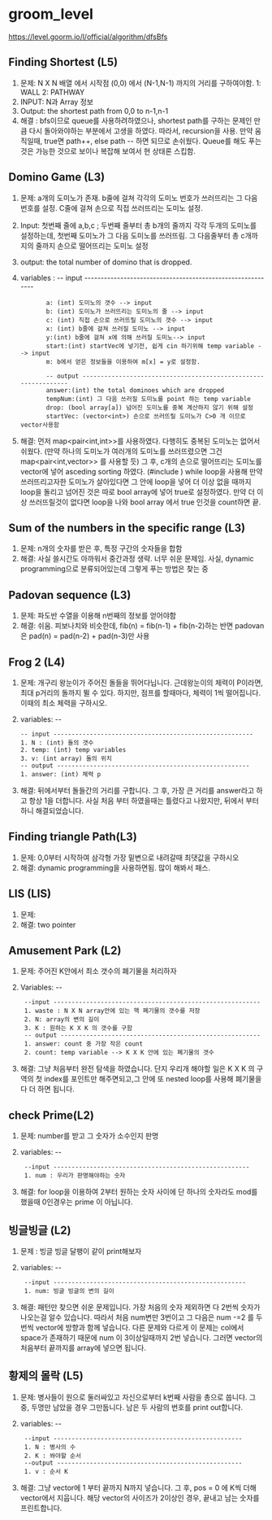 # groom_level
https://level.goorm.io/l/official/algorithm/dfsBfs


## Finding Shortest (L5)
1. 문제: N X N 배열 에서 시작점 (0,0) 에서 (N-1,N-1) 까지의 거리를 구하여야함.
        1: WALL
        2: PATHWAY
2. INPUT: N과 Array 정보
3. Output: the shortest path from 0,0 to n-1,n-1
4. 해결 : bfs이므로 queue를 사용하려하였으나, shortest path를 구하는 문제인 만큼 다시 돌아와야하는 부분에서 고생을 하였다.
            따라서, recursion을 사용. 만약 움직일때, true면 path++, else path -- 하면 되므로 손쉬웠다.
             Queue를 해도 푸는 것은 가능한 것으로 보이나 복잡해 보여서 현 상태론 스킵함.
          
## Domino Game (L3)
1. 문제: a개의 도미노가 존재. b줄에 걸쳐 각각의 도미노 번호가 쓰러뜨리는 그 다음 번호를 설정. C줄에 걸쳐 손으로 직접 쓰러뜨리는 도미노 설정.
2. Input: 첫번째 줄에 a,b,c ; 두번째 줄부터 총 b개의 줄까지 각각 두개의 도미노를 설정하는데, 첫번째 도미노가 그 다음 도미노를 쓰러뜨림.
          그 다음줄부터 총 c개까지의 줄까지 손으로 떨어뜨리는 도미노 설정
3. output: the total number of domino that is dropped.
4. variables : 
              -- input -----------------------------------------------------------
             
              a: (int) 도미노의 갯수 --> input
              b: (int) 도미노가 쓰러뜨리는 도미노의 줄 --> input
              c: (int) 직접 손으로 쓰러뜨릴 도미노의 갯수 --> input
              x: (int) b줄에 걸쳐 쓰러질 도미노 --> input
              y:(int) b줄에 걸쳐 x에 의해 쓰러질 도미노--> input
              start:(int) startVec에 넣기전, 쉽게 cin 하기위해 temp variable --> input
              m: b에서 얻은 정보들을 이용하여 m[x] = y로 설정함. 
              
              -- output ---------------------------------------------------------------
              answer:(int) the total dominoes which are dropped
              tempNum:(int) 그 다음 쓰러질 도미노를 point 하는 temp variable
              drop: (bool array[a]) 넘어진 도미노를 중복 계산하지 않기 위해 설정 
              startVec: (vector<int>) 손으로 쓰러뜨릴 도미노가 C>0 개 이므로 vector사용함
           
5. 해결: 먼저 map<pair<int,int>>를 사용하였다. 다행히도 중복된 도미노는 없어서 쉬웠다. (만약 하나의 도미노가 여러개의 도미노를 쓰러뜨렸으면 그건 map<pair<int,vector<int>>> 를 사용할 듯)
        그 후, c개의 손으로 떨어뜨리는 도미노를 vector<int>에 넣어 asceding sorting 하였다. (#include <algorithm>)
        while loop을 사용해 만약 쓰러뜨리고자한 도미노가 살아있다면 그 안에 loop을 넣어 더 이상 없을 때까지 loop을 돌리고 넘어진 것은 따로 bool array에 넣어 true로 설정하였다.
        만약 더 이상 쓰러뜨릴것이 없다면 loop을 나와 bool array 에서 true 인것을 count하면 끝.
        
## Sum of the numbers in the specific range (L3)
1. 문제: n개의 숫자를 받은 후, 특정 구간의 숫자들을 합함
2. 해결: 사실 쓸시간도 아까워서 중간과정 생략. 너무 쉬운 문제임.
           사실, dynamic programming으로 분류되어있는데 그렇게 푸는 방법은 찾는 중

## Padovan sequence (L3)
1. 문제: 파도반 수열을 이용해 n번째의 정보를 얻어야함
2. 해결: 쉬움. 피보나치와 비슷한데, fib(n) = fib(n-1) + fib(n-2)하는 반면 padovan은 pad(n) = pad(n-2) + pad(n-3)만 사용

## Frog 2 (L4)
1. 문제: 개구리 왕눈이가 주어진 돌들을 뛰어다닙니다. 근데왕눈이의 체력이 P이라면, 최대 p거리의 돌까지 뛸 수 있다.
         하지만, 점프를 할때마다, 체력이 1씩 떨어집니다. 이때의 최소 체력을 구하시오.
2. variables:
       --
       
       -- input -------------------------------------------------------
       1. N : (int) 돌의 갯수
       2. temp: (int) temp variables
       3. v: (int array) 돌의 위치
       -- output -----------------------------------------------------
       1. answer: (int) 체력 p
       
3. 해결: 뒤에서부터 돌들간의 거리를 구합니다. 그 후, 가장 큰 거리를 answer라고 하고
        항상 1을 더합니다.
        사실 처음 부터 하였을때는 틀렸다고 나왔지만, 뒤에서 부터 하니 해결되었습니다.
        
## Finding triangle Path(L3)
1. 문제: 0,0부터 시작하여 삼각형 가장 밑변으로 내려갈때 최댓값을 구하시오
2. 해결: dynamic programming을 사용하면됨. 많이 해봐서 패스.

## LIS (LIS)
1. 문제: 
2. 해결: two pointer

## Amusement Park (L2)
1. 문제: 주어진 K안에서 최소 갯수의 폐기물을 처리하자
2. Variables:
        --
        
        --input ---------------------------------------------------------
        1. waste : N X N array안에 있는 핵 폐기물의 갯수를 저장
        2. N: array의 변의 길이
        3. K : 원하는 K X K 의 갯수를 구함
        -- output -------------------------------------------------------
        1. answer: count 중 가장 작은 count
        2. count: temp variable --> K X K 안에 있는 폐기물의 갯수
        
3. 해결: 그냥 처음부터 완전 탐색을 하였습니다. 단지 우리개 해야할 일은
         K X K 의 구역의 첫 index를 포인트만 해주면되고,그 안에 또 nested loop를 사용해
         폐기물을 다 더 하면 됩니다.

## check Prime(L2)
1. 문제: number를 받고 그 숫자가 소수인지 판명
2. variables: 
        --
        
        --input ------------------------------------------------------
        1. num : 우리가 판명해야하는 숫자

3. 해결: for loop을 이용하여 2부터 원하는 숫자 사이에 단 하나의 숫자라도 mod를 했을때 0인경우는 prime 이 아닙니다.       

## 빙글빙글 (L2)
1. 문제 : 빙글 빙글 달팽이 같이 print해보자
2. variables:
        --
        
        --input -----------------------------------------------------
        1. num: 빙글 빙글의 변의 길이
        
3. 해결: 패턴만 찾으면 쉬운 문제입니다. 가장 처음의 숫자 제외하면 다 2번씩 숫자가 나오는걸 알수 있습니다.
          따라서 처음 num변만 3번이고 그 다음은 num -=2 를 두번씩 vector에 방향과 함께 넣습니다.
          다른 문제와 다르게 이 문제는 col에서 space가 존재하기 때문에 num 이 3이상일때까지 2번 넣습니다.
          그러면 vector의 처음부터 끝까지를 array에 넣으면 됩니다.

## 황제의 몰락 (L5)
1. 문제: 병사들이 원으로 둘러싸있고 자신으로부터 k번째 사람을 총으로 쏩니다.
         그 중, 두명만 남았을 경우 그만둡니다.
         남은 두 사람의 번호를 print out합니다.
2. variables:
        --
        
        --input ----------------------------------------------------
        1. N : 병사의 수
        2. K : 쏴야할 순서
        --output ---------------------------------------------------
        1. v : 순서 K

3. 해결: 그냥 vector에 1 부터 끝까지 N까지 넣습니다. 그 후, pos = 0 에 K씩 더해 vector에서 지웁니다.
        해당 vector의 사이즈가 2이상인 경우, 끝내고 남는 숫자를 프린트합니다.
